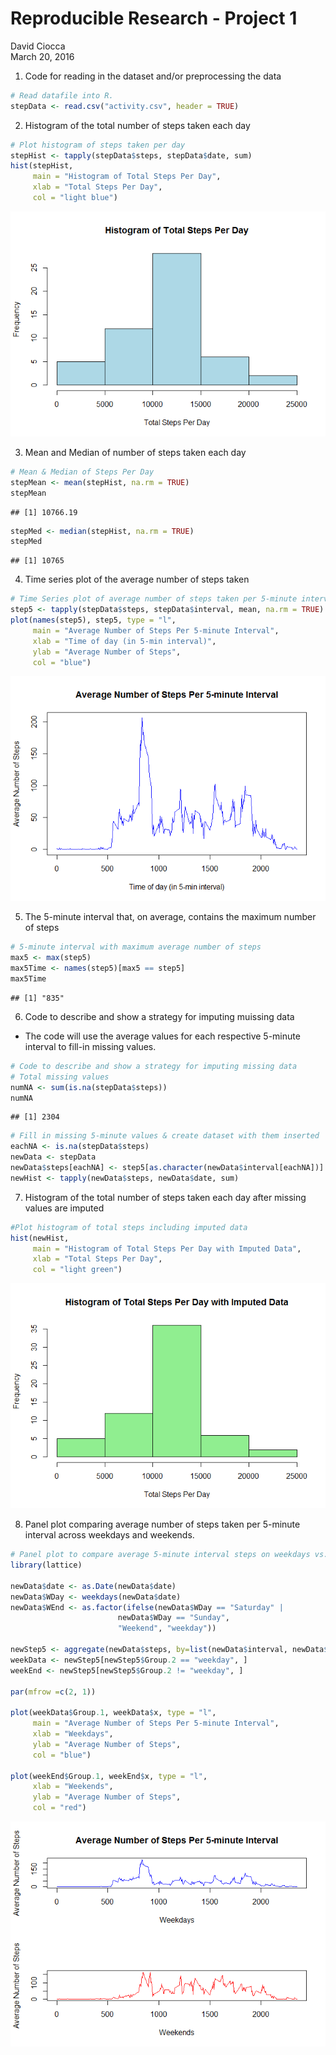 # Reproducible Research - Project 1
David Ciocca  
March 20, 2016  


1.  Code for reading in the dataset and/or preprocessing the data


```r
# Read datafile into R.
stepData <- read.csv("activity.csv", header = TRUE)
```


2.  Histogram of the total number of steps taken each day

```r
# Plot histogram of steps taken per day
stepHist <- tapply(stepData$steps, stepData$date, sum)
hist(stepHist,
     main = "Histogram of Total Steps Per Day",
     xlab = "Total Steps Per Day",
     col = "light blue")
```

![](PA1_template_files/figure-html/unnamed-chunk-2-1.png)


3.  Mean and Median of number of steps taken each day

```r
# Mean & Median of Steps Per Day
stepMean <- mean(stepHist, na.rm = TRUE)
stepMean
```

```
## [1] 10766.19
```

```r
stepMed <- median(stepHist, na.rm = TRUE)
stepMed
```

```
## [1] 10765
```


4.  Time series plot of the average number of steps taken

```r
# Time Series plot of average number of steps taken per 5-minute interval
step5 <- tapply(stepData$steps, stepData$interval, mean, na.rm = TRUE)
plot(names(step5), step5, type = "l",
     main = "Average Number of Steps Per 5-minute Interval",
     xlab = "Time of day (in 5-min interval)",
     ylab = "Average Number of Steps",
     col = "blue")
```

![](PA1_template_files/figure-html/unnamed-chunk-4-1.png)


5. The 5-minute interval that, on average, contains the maximum number of steps

```r
# 5-minute interval with maximum average number of steps
max5 <- max(step5)
max5Time <- names(step5)[max5 == step5]
max5Time
```

```
## [1] "835"
```


6.  Code to describe and show a strategy for imputing muissing data

- The code will use the average values for each respective 5-minute interval to
fill-in missing values.

```r
# Code to describe and show a strategy for imputing missing data
# Total missing values
numNA <- sum(is.na(stepData$steps))
numNA
```

```
## [1] 2304
```

```r
# Fill in missing 5-minute values & create dataset with them inserted
eachNA <- is.na(stepData$steps)
newData <- stepData
newData$steps[eachNA] <- step5[as.character(newData$interval[eachNA])]
newHist <- tapply(newData$steps, newData$date, sum)
```


7.  Histogram of the total number of steps taken each day after missing values 
are imputed

```r
#Plot histogram of total steps including imputed data        
hist(newHist,
     main = "Histogram of Total Steps Per Day with Imputed Data",
     xlab = "Total Steps Per Day",
     col = "light green")
```

![](PA1_template_files/figure-html/unnamed-chunk-7-1.png)


8.  Panel plot comparing average number of steps taken per 5-minute interval across
weekdays and weekends.

```r
# Panel plot to compare average 5-minute interval steps on weekdays vs.weekends.
library(lattice)

newData$date <- as.Date(newData$date)
newData$WDay <- weekdays(newData$date)
newData$WEnd <- as.factor(ifelse(newData$WDay == "Saturday" | 
                        newData$WDay == "Sunday", 
                        "Weekend", "weekday"))

newStep5 <- aggregate(newData$steps, by=list(newData$interval, newData$WEnd), mean)
weekData <- newStep5[newStep5$Group.2 == "weekday", ]
weekEnd <- newStep5[newStep5$Group.2 != "weekday", ]

par(mfrow =c(2, 1))

plot(weekData$Group.1, weekData$x, type = "l",
     main = "Average Number of Steps Per 5-minute Interval",
     xlab = "Weekdays",
     ylab = "Average Number of Steps",
     col = "blue")

plot(weekEnd$Group.1, weekEnd$x, type = "l",
     xlab = "Weekends",
     ylab = "Average Number of Steps",
     col = "red")
```

![](PA1_template_files/figure-html/unnamed-chunk-8-1.png)
